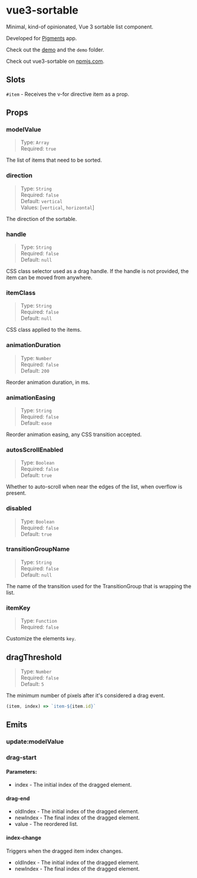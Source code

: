 # vue3-sortable

Minimal, kind-of opinionated, Vue 3 sortable list component.

Developed for [Pigments](https://www.instagram.com/pigmentsapp/) app.

Check out the [demo](https://covorsorin.github.io/vue3-sortable/) and the `demo` folder.

Check out vue3-sortable on [npmjs.com](https://www.npmjs.com/package/vue3-sortable).

## Slots

`#item` - Receives the v-for directive item as a prop.

## Props

### modelValue

> Type: `Array`<br>
> Required: `true`<br>

The list of items that need to be sorted.

### direction

> Type: `String`<br>
> Required: `false`<br>
> Default: `vertical`<br>
> Values: [`vertical`, `horizontal`]<br>

The direction of the sortable.

### handle

> Type: `String`<br>
> Required: `false`<br>
> Default: `null`<br>

CSS class selector used as a drag handle. If the handle is not provided, the item can be moved from anywhere.

### itemClass

> Type: `String`<br>
> Required: `false`<br>
> Default: `null`<br>

CSS class applied to the items.

### animationDuration

> Type: `Number`<br>
> Required: `false`<br>
> Default: `200`<br>

Reorder animation duration, in ms.

### animationEasing

> Type: `String`<br>
> Required: `false`<br>
> Default: `ease`<br>

Reorder animation easing, any CSS transition accepted.

### autosScrollEnabled

> Type: `Boolean`<br>
> Required: `false`<br>
> Default: `true`<br>

Whether to auto-scroll when near the edges of the list, when overflow is present.

### disabled

> Type: `Boolean`<br>
> Required: `false`<br>
> Default: `true`<br>

### transitionGroupName

> Type: `String`<br>
> Required: `false`<br>
> Default: `null`<br>

The name of the transition used for the TransitionGroup that is wrapping the list.

### itemKey

> Type: `Function`<br>
> Required: `false`<br>

Customize the elements `key`.

## dragThreshold

> Type: `Number`<br>
> Required: `false`<br>
> Default: `5`<br>

The minimum number of pixels after it's considered a drag event.

```javascript
(item, index) => `item-${item.id}`
```

## Emits

### update:modelValue

### drag-start

#### Parameters:

- index - The initial index of the dragged element.

#### drag-end

- oldIndex - The initial index of the dragged element.
- newIndex - The final index of the dragged element.
- value - The reordered list.

#### index-change

Triggers when the dragged item index changes.

- oldIndex - The initial index of the dragged element.
- newIndex - The final index of the dragged element.
